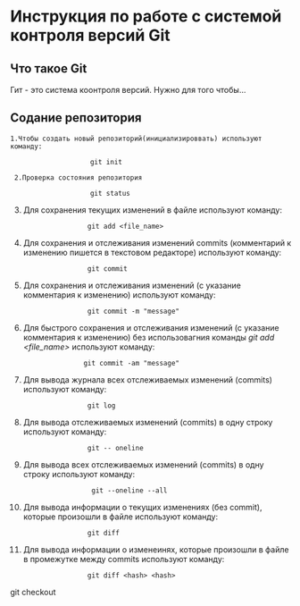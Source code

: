 # **Инструкция по работе с системой контроля версий Git**

## Что такое Git

Гит - это система коонтроля версий. Нужно для того чтобы...

## Содание репозитория

    1.Чтобы создать новый репозиторий(инициализироввать) используют команду:

                        git init

     2.Проверка состояния репозитория

                        git status


 3. Для сохранения текущих изменений в файле используют команду:

                        git add <file_name>
  
  4. Для сохранения и отслеживания изменений commits (комментарий к изменению пишется в текстовом редакторе) используют команду:

                         git commit   

  5. Для сохранения и отслеживания изменений (с указание  комментария к изменению) используют команду:                      

                         git commit -m "message"

  6. Для быстрого сохранения и отслеживания изменений (с указание  комментария к изменению) без использовагния команды  _*git add <file_name>*_ используют команду:      

                        git commit -am "message"

  
  7. Для вывода журнала всех отслеживаемых изменений (commits) используют команду:      
  
                         git log

  8. Для вывода отслеживаемых изменений (commits) в одну строку используют команду:            
  
                         git -- oneline

  9. Для вывода всех отслеживаемых изменений (commits) в одну строку используют команду:            
   
                          git --oneline --all

  10. Для вывода информации о текущих изменениях (без commit), которые произошли в файле используют команду:   

                          git diff

  11. Для вывода информации о изменеинях, которые произошли в файле в промежутке между commits используют команду:   

                          git diff <hash> <hash> 

  git checkout <hash>